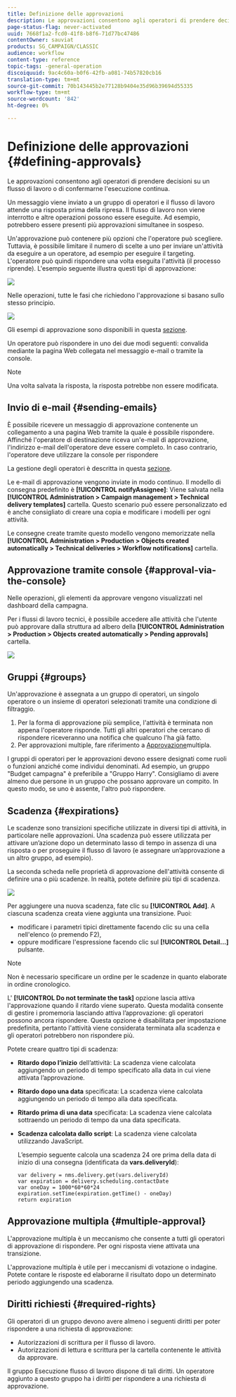 ```yaml
---
title: Definizione delle approvazioni
description: Le approvazioni consentono agli operatori di prendere decisioni su un flusso di lavoro o di confermarne l'esecuzione continua.
page-status-flag: never-activated
uuid: 7668f1a2-fcd0-41f8-b8f6-71d77bc47486
contentOwner: sauviat
products: SG_CAMPAIGN/CLASSIC
audience: workflow
content-type: reference
topic-tags: -general-operation
discoiquuid: 9ac4c60a-b0f6-42fb-a081-74b57820cb16
translation-type: tm+mt
source-git-commit: 70b143445b2e77128b9404e35d96b39694d55335
workflow-type: tm+mt
source-wordcount: '842'
ht-degree: 0%

---
```



# Definizione delle approvazioni {#defining-approvals}

Le approvazioni consentono agli operatori di prendere decisioni su un flusso di lavoro o di confermarne l&#39;esecuzione continua.

Un messaggio viene inviato a un gruppo di operatori e il flusso di lavoro attende una risposta prima della ripresa. Il flusso di lavoro non viene interrotto e altre operazioni possono essere eseguite. Ad esempio, potrebbero essere presenti più approvazioni simultanee in sospeso.

Un&#39;approvazione può contenere più opzioni che l&#39;operatore può scegliere. Tuttavia, è possibile limitare il numero di scelte a uno per inviare un&#39;attività da eseguire a un operatore, ad esempio per eseguire il targeting. L&#39;operatore può quindi rispondere una volta eseguita l&#39;attività (il processo riprende). L&#39;esempio seguente illustra questi tipi di approvazione:

![](assets/validation-1.png)

Nelle operazioni, tutte le fasi che richiedono l&#39;approvazione si basano sullo stesso principio.

![](assets/validation-1-in-op.png)

Gli esempi di approvazione sono disponibili in questa [sezione](../../campaign/using/marketing-campaign-approval.md#checking-and-approving-deliveries).

Un operatore può rispondere in uno dei due modi seguenti: convalida mediante la pagina Web collegata nel messaggio e-mail o tramite la console.

>[!NOTE]
>
>Una volta salvata la risposta, la risposta potrebbe non essere modificata.

## Invio di e-mail {#sending-emails}

È possibile ricevere un messaggio di approvazione contenente un collegamento a una pagina Web tramite la quale è possibile rispondere. Affinché l&#39;operatore di destinazione riceva un&#39;e-mail di approvazione, l&#39;indirizzo e-mail dell&#39;operatore deve essere completo. In caso contrario, l&#39;operatore deve utilizzare la console per rispondere

La gestione degli operatori è descritta in questa [sezione](../../platform/using/access-management.md).

Le e-mail di approvazione vengono inviate in modo continuo. Il modello di consegna predefinito è **[!UICONTROL notifyAssignee]**: Viene salvata nella **[!UICONTROL Administration > Campaign management > Technical delivery templates]** cartella. Questo scenario può essere personalizzato ed è anche consigliato di creare una copia e modificare i modelli per ogni attività.

Le consegne create tramite questo modello vengono memorizzate nella **[!UICONTROL Administration > Production > Objects created automatically > Technical deliveries > Workflow notifications]** cartella.

## Approvazione tramite console {#approval-via-the-console}

Nelle operazioni, gli elementi da approvare vengono visualizzati nel dashboard della campagna.

Per i flussi di lavoro tecnici, è possibile accedere alle attività che l&#39;utente può approvare dalla struttura ad albero della **[!UICONTROL Administration > Production > Objects created automatically > Pending approvals]** cartella.

![](assets/validation-node.png)

## Gruppi {#groups}

Un&#39;approvazione è assegnata a un gruppo di operatori, un singolo operatore o un insieme di operatori selezionati tramite una condizione di filtraggio.

1. Per la forma di approvazione più semplice, l&#39;attività è terminata non appena l&#39;operatore risponde. Tutti gli altri operatori che cercano di rispondere riceveranno una notifica che qualcuno l&#39;ha già fatto.
1. Per approvazioni multiple, fare riferimento a [Approvazione](#multiple-approval)multipla.

I gruppi di operatori per le approvazioni devono essere designati come ruoli o funzioni anziché come individui denominati. Ad esempio, un gruppo &quot;Budget campagna&quot; è preferibile a &quot;Gruppo Harry&quot;. Consigliamo di avere almeno due persone in un gruppo che possano approvare un compito. In questo modo, se uno è assente, l&#39;altro può rispondere.

## Scadenza {#expirations}

Le scadenze sono transizioni specifiche utilizzate in diversi tipi di attività, in particolare nelle approvazioni. Una scadenza può essere utilizzata per attivare un’azione dopo un determinato lasso di tempo in assenza di una risposta o per proseguire il flusso di lavoro (e assegnare un’approvazione a un altro gruppo, ad esempio).

La seconda scheda nelle proprietà di approvazione dell&#39;attività consente di definire una o più scadenze. In realtà, potete definire più tipi di scadenza.

![](assets/expiration.png)

Per aggiungere una nuova scadenza, fate clic su **[!UICONTROL Add]**. A ciascuna scadenza creata viene aggiunta una transizione. Puoi:

* modificare i parametri tipici direttamente facendo clic su una cella nell&#39;elenco (o premendo F2),
* oppure modificare l&#39;espressione facendo clic sul **[!UICONTROL Detail...]** pulsante.

>[!NOTE]
>
>Non è necessario specificare un ordine per le scadenze in quanto elaborate in ordine cronologico.

L&#39; **[!UICONTROL Do not terminate the task]** opzione lascia attiva l&#39;approvazione quando il ritardo viene superato. Questa modalità consente di gestire i promemoria lasciando attiva l’approvazione: gli operatori possono ancora rispondere. Questa opzione è disabilitata per impostazione predefinita, pertanto l&#39;attività viene considerata terminata alla scadenza e gli operatori potrebbero non rispondere più.

Potete creare quattro tipi di scadenza:

* **Ritardo dopo l’inizio** dell’attività: La scadenza viene calcolata aggiungendo un periodo di tempo specificato alla data in cui viene attivata l’approvazione.
* **Ritardo dopo una data** specificata: La scadenza viene calcolata aggiungendo un periodo di tempo alla data specificata.
* **Ritardo prima di una data** specificata: La scadenza viene calcolata sottraendo un periodo di tempo da una data specificata.
* **Scadenza calcolata dallo script**: La scadenza viene calcolata utilizzando JavaScript.

   L’esempio seguente calcola una scadenza 24 ore prima della data di inizio di una consegna (identificata da **vars.deliveryId**):

   ```
   var delivery = nms.delivery.get(vars.deliveryId)
   var expiration = delivery.scheduling.contactDate
   var oneDay = 1000*60*60*24
   expiration.setTime(expiration.getTime() - oneDay)
   return expiration
   ```

## Approvazione multipla {#multiple-approval}

L&#39;approvazione multipla è un meccanismo che consente a tutti gli operatori di approvazione di rispondere. Per ogni risposta viene attivata una transizione.

L&#39;approvazione multipla è utile per i meccanismi di votazione o indagine. Potete contare le risposte ed elaborarne il risultato dopo un determinato periodo aggiungendo una scadenza.

## Diritti richiesti {#required-rights}

Gli operatori di un gruppo devono avere almeno i seguenti diritti per poter rispondere a una richiesta di approvazione:

* Autorizzazioni di scrittura per il flusso di lavoro.
* Autorizzazioni di lettura e scrittura per la cartella contenente le attività da approvare.

Il gruppo Esecuzione flusso di lavoro dispone di tali diritti. Un operatore aggiunto a questo gruppo ha i diritti per rispondere a una richiesta di approvazione.
